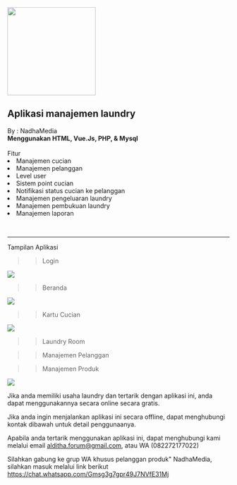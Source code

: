 <img src='https://github.com/haxorsprogramming/Nadha-Laundry/blob/master/ladun/login/images/nadha_laundry.jpg?raw=true' width='200px'>

<h2>Aplikasi manajemen laundry</h2>
By : NadhaMedia
<br/>
<b>Menggunakan HTML, Vue.Js, PHP, & Mysql</b>
<br/><br/>
Fitur
<li> Manajemen cucian</li>
<li> Manajemen pelanggan</li>
<li> Level user</li>
<li> Sistem point cucian</li>
<li> Notifikasi status cucian ke pelanggan</li>
<li> Manajemen pengeluaran laundry</li>
<li> Manajemen pembukuan laundry</li>
<li> Manajemen laporan</li>

<br/><hr/>
Tampilan Aplikasi
>> Login
<img src='https://github.com/haxorsprogramming/Nadha-Laundry/blob/master/ladun/screenshoot/login.png?raw=true'>

>> Beranda
<img src='https://github.com/haxorsprogramming/Nadha-Laundry/blob/master/ladun/screenshoot/beranda_old.png?raw=true'>

>> Kartu Cucian
<img src='https://github.com/haxorsprogramming/Nadha-Laundry/blob/master/ladun/screenshoot/kartu_laundry.png?raw=true'>

>> Laundry Room

>> Manajemen Pelanggan

>> Manajemen Produk
<img src='https://github.com/haxorsprogramming/Nadha-Laundry/blob/master/ladun/screenshoot/master_produk.png?raw=true'>
<br/>

Jika anda memiliki usaha laundry dan tertarik dengan aplikasi ini, anda dapat menggunakannya secara online secara gratis. 

Jika anda ingin menjalankan aplikasi ini secara offline, dapat menghubungi kontak dibawah untuk detail penggunaanya. 

Apabila anda tertarik menggunakan aplikasi ini, dapat menghubungi kami melalui email alditha.forum@gmail.com, atau WA (082272177022)

Silahkan gabung ke grup WA khusus pelanggan produk" NadhaMedia, silahkan masuk melalui link berikut https://chat.whatsapp.com/Gmsg3g7gpr49J7NVfE31Mj